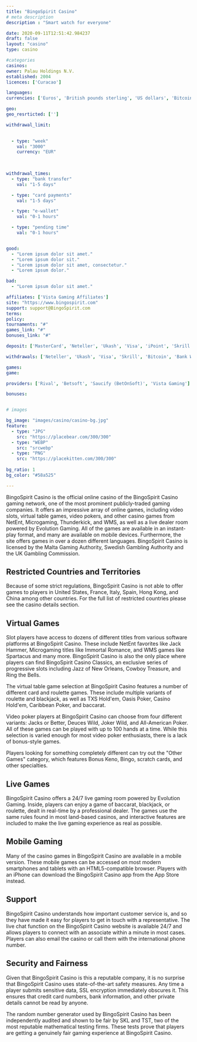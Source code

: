 ```yaml
---
title: "BingoSpirit Casino"
# meta description
description : "Smart watch for everyone"

date: 2020-09-11T12:51:42.984237
draft: false
layout: "casino" 
type: casino

#categories
casinos: 
owner: Palau Holdings N.V.
established: 2004
licences: ['Curacao']

languages: 
currencies: ['Euros', 'British pounds sterling', 'US dollars', 'Bitcoin']

geo: 
geo_resrticted: ['']

withdrawal_limit:

  
  - type: "week"
    val: "3000"
    currency: "EUR"
  
  

withdrawal_times:
  - type: "bank transfer"
    val: "1-5 days"

  - type: "card payments"
    val: "1-5 days"

  - type: "e-wallet"
    val: "0-1 hours"

  - type: "pending time"
    val: "0-1 hours"


good:
  - "Lorem ipsum dolor sit amet."
  - "Lorem ipsum dolor sit."
  - "Lorem ipsum dolor sit amet, consectetur."
  - "Lorem ipsum dolor."

bad:
  - "Lorem ipsum dolor sit amet."

affiliates: ['Vista Gaming Affiliates']
site: "https://www.bingospirit.com"
support: support@BingoSpirit.com
terms:
policy:
tournaments: "#"
games_link: "#"
bonuses_link: "#"

deposit: ['MasterCard', 'Neteller', 'Ukash', 'Visa', 'iPoint', 'Skrill', 'Bitcoin', 'Local Bank Transfer']

withdrawals: ['Neteller', 'Ukash', 'Visa', 'Skrill', 'Bitcoin', 'Bank Wire Transfer']

games: 
game:

providers: ['Rival', 'Betsoft', 'Saucify (BetOnSoft)', 'Vista Gaming']

bonuses:


# images

bg_image: "images/casino/casino-bg.jpg"  
feature:
  - type: "JPG" 
    src: "https://placebear.com/300/300"
  - type: "WEBP"
    src: "srcwebp"
  - type: "PNG"
    src: "https://placekitten.com/300/300"  
 
bg_ratio: 1 
bg_color: "#58a525"  

---
```


BingoSpirit Casino is the official online casino of the BingoSpirit Casino gaming network, one of the most prominent publicly-traded gaming companies. It offers an impressive array of online games, including video slots, virtual table games, video pokers, and other casino games from NetEnt, Microgaming, Thunderkick, and WMS, as well as a live dealer room powered by Evolution Gaming. All of the games are available in an instant-play format, and many are available on mobile devices. Furthermore, the site offers games in over a dozen different languages. BingoSpirit Casino is licensed by the Malta Gaming Authority, Swedish Gambling Authority and the UK Gambling Commission.

## Restricted Countries and Territories
Because of some strict regulations, BingoSpirit Casino is not able to offer games to players in United States, France, Italy, Spain, Hong Kong, and China among other countries. For the full list of restricted countries please see the casino details section.

## Virtual Games
Slot players have access to dozens of different titles from various software platforms at BingoSpirit Casino. These include NetEnt favorites like Jack Hammer, Microgaming titles like Immortal Romance, and WMS games like Spartacus and many more. BingoSpirit Casino is also the only place where players can find BingoSpirit Casino Classics, an exclusive series of progressive slots including Jazz of New Orleans, Cowboy Treasure, and Ring the Bells.

The virtual table game selection at BingoSpirit Casino features a number of different card and roulette games. These include multiple variants of roulette and blackjack, as well as TXS Hold'em, Oasis Poker, Casino Hold'em, Caribbean Poker, and baccarat.

Video poker players at BingoSpirit Casino can choose from four different variants: Jacks or Better, Deuces Wild, Joker Wild, and All-American Poker. All of these games can be played with up to 100 hands at a time. While this selection is varied enough for most video poker enthusiasts, there is a lack of bonus-style games.

Players looking for something completely different can try out the "Other Games" category, which features Bonus Keno, Bingo, scratch cards, and other specialties.

## Live Games
BingoSpirit Casino offers a 24/7 live gaming room powered by Evolution Gaming. Inside, players can enjoy a game of baccarat, blackjack, or roulette, dealt in real-time by a professional dealer. The games use the same rules found in most land-based casinos, and interactive features are included to make the live gaming experience as real as possible.

## Mobile Gaming
Many of the casino games in BingoSpirit Casino are available in a mobile version. These mobile games can be accessed on most modern smartphones and tablets with an HTML5-compatible browser. Players with an iPhone can download the BingoSpirit Casino app from the App Store instead.

## Support
BingoSpirit Casino understands how important customer service is, and so they have made it easy for players to get in touch with a representative. The live chat function on the BingoSpirit Casino website is available 24/7 and allows players to connect with an associate within a minute in most cases. Players can also email the casino or call them with the international phone number.

## Security and Fairness
Given that BingoSpirit Casino is this a reputable company, it is no surprise that BingoSpirit Casino uses state-of-the-art safety measures. Any time a player submits sensitive data, SSL encryption immediately obscures it. This ensures that credit card numbers, bank information, and other private details cannot be read by anyone.

The random number generator used by BingoSpirit Casino has been independently audited and shown to be fair by SKL and TST, two of the most reputable mathematical testing firms. These tests prove that players are getting a genuinely fair gaming experience at BingoSpirit Casino.